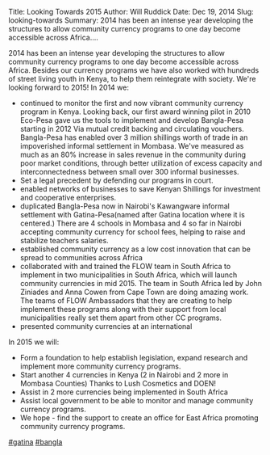 Title: Looking Towards 2015
Author: Will Ruddick
Date: Dec 19, 2014
Slug: looking-towards
Summary: 2014 has been an intense year developing the structures to allow community currency programs to one day become accessible across Africa....

2014 has been an intense year developing the structures to allow
community currency programs to one day become accessible across Africa.
Besides our currency programs we have also worked with hundreds of
street living youth in Kenya, to help them reintegrate with society.
We're looking forward to 2015! In 2014 we:

- continued to monitor the first and now vibrant community currency
  program in Kenya. Looking back, our first award winning pilot in
  2010 Eco-Pesa gave us the tools to implement and develop Bangla-Pesa
  starting in 2012 Via mutual credit backing and circulating vouchers.
  Bangla-Pesa has enabled over 3 million shillings worth of trade in
  an impoverished informal settlement in Mombasa. We've measured as
  much as an 80% increase in sales revenue in the community during
  poor market conditions, through better utilization of excess
  capacity and interconnectedness between small over 300 informal
  businesses.
- Set a legal precedent by defending our programs in court.
- enabled networks of businesses to save Kenyan Shillings for
  investment and cooperative enterprises.
- duplicated Bangla-Pesa now in Nairobi's Kawangware informal
  settlement with Gatina-Pesa(named after Gatina location where it is
  centered.) There are 4 schools in Mombasa and 4 so far in Nairobi
  accepting community currency for school fees, helping to raise and
  stabilize teachers salaries.
- established community currency as a low cost innovation that can be
  spread to communities across Africa
- collaborated with and trained the FLOW team in South Africa to
  implement in two municipalities in South Africa, which will launch
  community currencies in mid 2015. The team in South Africa led by
  John Ziniades and Anna Cowen from Cape Town are doing amazing work.
  The teams of FLOW Ambassadors that they are creating to help
  implement these programs along with their support from local
  municipalities really set them apart from other CC programs.
- presented community currencies at an international

In 2015 we will:

- Form a foundation to help establish legislation, expand research and
  implement more community currency programs.
- Start another 4 currencies in Kenya (2 in Nairobi and 2 more in
  Mombasa Counties) Thanks to Lush Cosmetics and DOEN!
- Assist in 2 more currencies being implemented in South Africa
- Assist local government to be able to monitor and manage community
  currency programs.
- We hope - find the support to create an office for East Africa
  promoting community currency programs.

[#gatina](https://www.grassrootseconomics.org/blog/hashtags/gatina)
[#bangla](https://www.grassrootseconomics.org/blog/hashtags/bangla)
